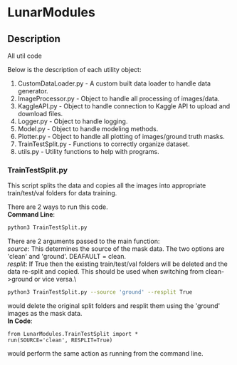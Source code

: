 # LunarModules

## Description
All util code

Below is the description of each utility object:
1. CustomDataLoader.py - A custom built data loader to handle data generator.
2. ImageProcessor.py - Object to handle all processing of images/data.
3. KaggleAPI.py - Object to handle connection to Kaggle API to upload and download files.
4. Logger.py - Object to handle logging.
5. Model.py - Object to handle modeling methods.
6. Plotter.py - Object to handle all plotting of images/ground truth masks.
7. TrainTestSplit.py - Functions to correctly organize dataset.
8. utils.py - Utility functions to help with programs.

### TrainTestSplit.py

This script splits the data and copies all the images into
appropriate train/test/val folders for data training.

There are 2 ways to run this code.\
**Command Line**:
```bash
python3 TrainTestSplit.py
```
There are 2 arguments passed to the main function:\
*source*: This determines the source of the mask data. The two 
options are 'clean' and 'ground'. DEAFAULT = clean.\
*resplit*: If True then the existing train/test/val folders
will be deleted and the data re-split and copied. This should
be used when switching from clean->ground or vice versa.\
```bash
python3 TrainTestSplit.py --source 'ground' --resplit True
```
would delete the original split folders and resplit them using
the 'ground' images as the mask data.\
**In Code**:
```python3
from LunarModules.TrainTestSplit import *
run(SOURCE='clean', RESPLIT=True)
```
would perform the same action as running from the command line.